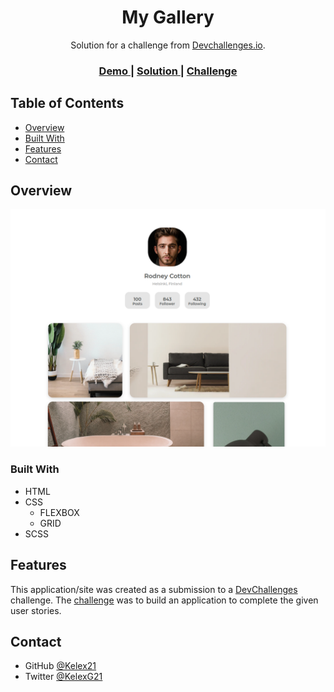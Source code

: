 <h1 align="center">My Gallery</h1>

<div align="center">
   Solution for a challenge from  <a href="http://devchallenges.io" target="_blank">Devchallenges.io</a>.
</div>

<div align="center">
  <h3>
    <a href="https://kelex21.github.io/my_gallery/">
      Demo
    </a>
    <span> | </span>
    <a href="https://devchallenges.io/solutions/zbNmB4LJuzSgDH0RVDYv">
      Solution
    </a>
    <span> | </span>
    <a href="https://devchallenges.io/challenges/gcbWLxG6wdennelX7b8I">
      Challenge
    </a>
  </h3>
</div>


## Table of Contents

- [Overview](#overview)
- [Built With](#built-with)
- [Features](#features)
- [Contact](#contact)


## Overview

<img src="assets/screenshot/screenshot.png" />


### Built With

- HTML
- CSS
  * FLEXBOX
  * GRID
- SCSS

## Features

This application/site was created as a submission to a [DevChallenges](https://devchallenges.io/challenges) challenge. The [challenge](https://devchallenges.io/challenges/hhmesazsqgKXrTkYkt0U) was to build an application to complete the given user stories.


## Contact

- GitHub [@Kelex21](https://github.com/Kelex21)
- Twitter [@KelexG21](https://twitter.com/KelexG21)